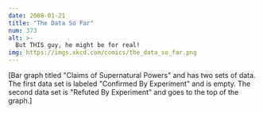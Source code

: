 ```yaml
---
date: 2008-01-21
title: "The Data So Far"
num: 373
alt: >-
  But THIS guy, he might be for real!
img: https://imgs.xkcd.com/comics/the_data_so_far.png
---
```

[Bar graph titled "Claims of Supernatural Powers" and has two sets of data. The first data set is labeled "Confirmed By Experiment" and is empty. The second data set is "Refuted By Experiment" and goes to the top of the graph.]